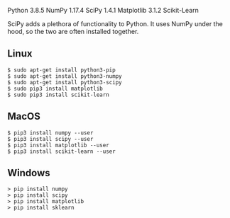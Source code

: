 
Python 3.8.5 
NumPy 1.17.4 
SciPy 1.4.1 
Matplotlib 3.1.2
Scikit-Learn

SciPy adds a plethora of functionality to Python. It uses NumPy under the hood, so the two are often installed together.


## Linux
```
$ sudo apt-get install python3-pip
$ sudo apt-get install python3-numpy
$ sudo apt-get install python3-scipy
$ sudo pip3 install matplotlib
$ sudo pip3 install scikit-learn
```


## MacOS
```
$ pip3 install numpy --user
$ pip3 install scipy --user
$ pip3 install matplotlib --user
$ pip3 install scikit-learn --user
```


## Windows
```
> pip install numpy
> pip install scipy
> pip install matplotlib
> pip install sklearn
```
